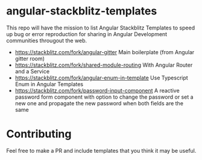 # angular-stackblitz-templates

This repo will have the mission to list Angular Stackblitz Templates to speed up bug or error reproduction for sharing in Angular Development communities througout the web.

* https://stackblitz.com/fork/angular-gitter Main boilerplate (from Angular gitter room)
* https://stackblitz.com/fork/shared-module-routing With Angular Router and a Service
* https://stackblitz.com/fork/angular-enum-in-template Use Typescript Enum in Angular Templates
* https://stackblitz.com/fork/password-input-component A reactive password form component with option to change the password or set a new one and propagate the new password when both fields are the same



# Contributing

Feel free to make a PR and include templates that you think it may be useful.
